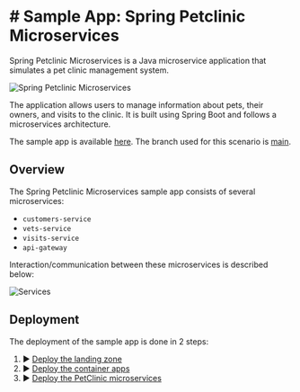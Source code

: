 # # Sample App: Spring Petclinic Microservices

Spring Petclinic Microservices is a Java microservice application that simulates a pet clinic management system.

![Spring Petclinic Microservices](docs/media/spring-petclinic-overview.png)

The application allows users to manage information about pets, their owners, and visits to the clinic. It is built using Spring Boot and follows a microservices architecture.

The sample app is available [here](https://github.com/azure-samples/spring-petclinic-microservices). The branch used for this scenario is [main](https://github.com/azure-samples/spring-petclinic-microservices/tree/main).

## Overview

The Spring Petclinic Microservices sample app consists of several microservices:

* `customers-service`
* `vets-service`
* `visits-service`
* `api-gateway`

Interaction/communication between these microservices is described below:

![Services](docs/media/spring-petclinic-sequence-diagram.png)

## Deployment

The deployment of the sample app is done in 2 steps:

1. :arrow_forward: [Deploy the landing zone](./docs/01-landing-zone.md)
2. :arrow_forward: [Deploy the container apps](./docs/02-container-apps.md)
2. :arrow_forward: [Deploy the PetClinic microservices](./docs/03-deploy-apps.md)
